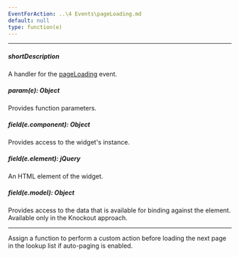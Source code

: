 ```yaml
---
EventForAction: ..\4 Events\pageLoading.md
default: null
type: function(e)
---
```

---
##### shortDescription
A handler for the [pageLoading](/api-reference/10%20UI%20Widgets/dxLookup/4%20Events/pageLoading.md '/Documentation/ApiReference/UI_Widgets/dxLookup/Events/#pageLoading') event.

##### param(e): Object
Provides function parameters.

##### field(e.component): Object
Provides access to the widget's instance.

##### field(e.element): jQuery
An HTML element of the widget.

##### field(e.model): Object
Provides access to the data that is available for binding against the element. Available only in the Knockout approach.

---
Assign a function to perform a custom action before loading the next page in the lookup list if auto-paging is enabled.